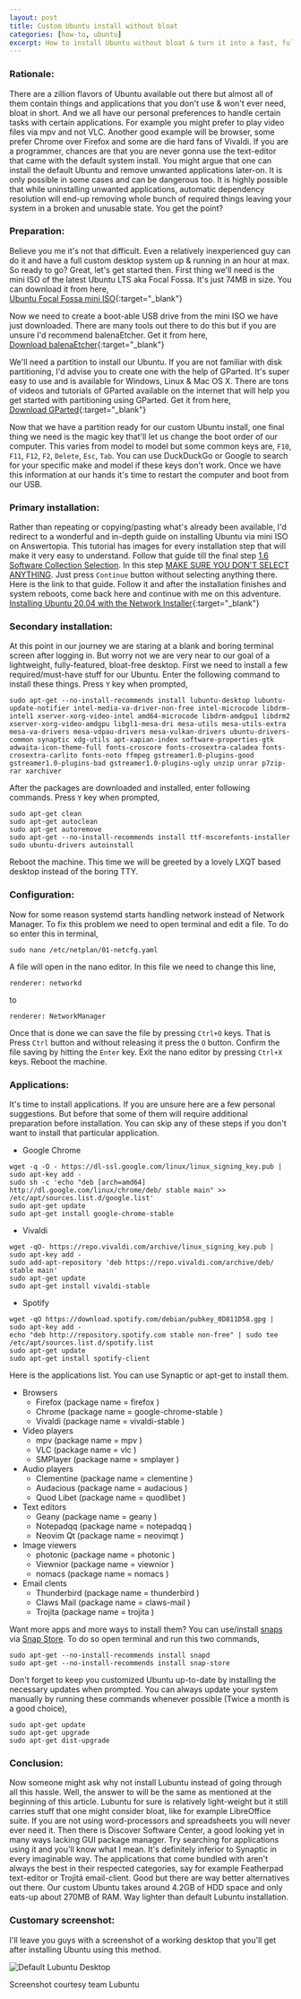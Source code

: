 ```yaml
---
layout: post
title: Custom Ubuntu install without bloat
categories: [how-to, ubuntu]
excerpt: How to install Ubuntu without bloat & turn it into a fast, full-featured desktop with best applications?
---
```


### Rationale:

There are a zillion flavors of Ubuntu available out there but almost all of them contain things and applications that you don't use & won't ever need, bloat in short. And we all have our personal preferences to handle certain tasks with certain applications. For example you might prefer to play video files via mpv and not VLC. Another good example will be browser, some prefer Chrome over Firefox and some are die hard fans of Vivaldi. If you are a programmer, chances are that you are never gonna use the text-editor that came with the default system install. You might argue that one can install the default Ubuntu and remove unwanted applications later-on. It is only possible in some cases and can be dangerous too. It is highly possible that while uninstalling unwanted applications, automatic dependency resolution will end-up removing whole bunch of required things leaving your system in a broken and unusable state. You get the point?  

### Preparation:

Believe you me it's not that difficult. Even a relatively inexperienced guy can do it and have a full custom desktop system up & running in an hour at max. So ready to go? Great, let's get started then. First thing we'll need is the mini ISO of the latest Ubuntu LTS aka Focal Fossa. It's just 74MB in size. You can download it from here,  
[Ubuntu Focal Fossa mini ISO](http://archive.ubuntu.com/ubuntu/dists/focal/main/installer-amd64/current/legacy-images/netboot/mini.iso){:target="_blank"}  

Now we need to create a boot-able USB drive from the mini ISO we have just downloaded. There are many tools out there to do this but if you are unsure I'd recommend balenaEtcher. Get it from here,  
[Download balenaEtcher](https://www.balena.io/etcher/){:target="_blank"}  

We'll need a partition to install our Ubuntu. If you are not familiar with disk partitioning, I'd advise you to create one with the help of GParted. It's super easy to use and is available for Windows, Linux & Mac OS X. There are tons of videos and tutorials of GParted available on the internet that will help you get started with partitioning using GParted. Get it from here,  
[Download GParted](https://gparted.org/){:target="_blank"}  

Now that we have a partition ready for our custom Ubuntu install, one final thing we need is the magic key that'll let us change the boot order of our computer. This varies from model to model but some common keys are, <code>F10</code>, <code>F11</code>, <code>F12</code>, <code>F2</code>, <code>Delete</code>, <code>Esc</code>, <code>Tab</code>. You can use DuckDuckGo or Google to search for your specific make and model if these keys don't work.  Once we have this information at our hands it's time to restart the computer and boot from our USB.  

### Primary installation:

Rather than repeating or copying/pasting what's already been available, I'd redirect to a wonderful and in-depth guide on installing Ubuntu via mini ISO on Answertopia. This tutorial has images for every installation step that will make it very easy to understand. Follow that guide till the final step <u>1.6 Software Collection Selection</u>. In this step <u>MAKE SURE YOU DON'T SELECT ANYTHING</u>. Just press <code>Continue</code> button without selecting anything there. Here is the link to that guide. Follow it and after the installation finishes and system reboots, come back here and continue with me on this adventure.  
[Installing Ubuntu 20.04 with the Network Installer](https://www.answertopia.com/ubuntu/installing-ubuntu-with-the-network-installer/){:target="_blank"}  

### Secondary installation:

At this point in our journey we are staring at a blank and boring terminal screen after logging in. But worry not we are very near to our goal of a lightweight, fully-featured, bloat-free desktop. First we need to install a few required/must-have stuff for our Ubuntu. Enter the following command to install these things. Press <code>Y</code> key when prompted,  
```text
sudo apt-get --no-install-recommends install lubuntu-desktop lubuntu-update-notifier intel-media-va-driver-non-free intel-microcode libdrm-intel1 xserver-xorg-video-intel amd64-microcode libdrm-amdgpu1 libdrm2 xserver-xorg-video-amdgpu libgl1-mesa-dri mesa-utils mesa-utils-extra mesa-va-drivers mesa-vdpau-drivers mesa-vulkan-drivers ubuntu-drivers-common synaptic xdg-utils apt-xapian-index software-properties-gtk adwaita-icon-theme-full fonts-croscore fonts-crosextra-caladea fonts-crosextra-carlito fonts-noto ffmpeg gstreamer1.0-plugins-good gstreamer1.0-plugins-bad gstreamer1.0-plugins-ugly unzip unrar p7zip-rar xarchiver
```

After the packages are downloaded and installed, enter following commands. Press <code>Y</code> key when prompted,     
```text
sudo apt-get clean
sudo apt-get autoclean
sudo apt-get autoremove
sudo apt-get --no-install-recommends install ttf-mscorefonts-installer
sudo ubuntu-drivers autoinstall
```

Reboot the machine. This time we will be greeted by a lovely LXQT based desktop instead of the boring TTY.  

### Configuration:

Now for some reason systemd starts handling network instead of Network Manager. To fix this problem we need to open terminal and edit a file. To do so enter this in terminal,  
```text
sudo nano /etc/netplan/01-netcfg.yaml
```
A file will open in the nano editor. In this file we need to change this line,  
```text
renderer: networkd
```
to
```text
renderer: NetworkManager
```
Once that is done we can save the file by pressing <code>Ctrl+O</code> keys. That is Press <code>Ctrl</code> button and without releasing it press the <code>O</code> button. Confirm the file saving by hitting the <code>Enter</code> key. Exit the nano editor by pressing <code>Ctrl+X</code> keys. Reboot the machine.  

### Applications:

It's time to install applications. If you are unsure here are a few personal suggestions. But before that some of them will require additional preparation before installation. You can skip any of these steps if you don't want to install that particular application.  
* Google Chrome  
```text
wget -q -O - https://dl-ssl.google.com/linux/linux_signing_key.pub | sudo apt-key add -
sudo sh -c 'echo "deb [arch=amd64] http://dl.google.com/linux/chrome/deb/ stable main" >> /etc/apt/sources.list.d/google.list'
sudo apt-get update
sudo apt-get install google-chrome-stable
```

* Vivaldi  
```text
wget -qO- https://repo.vivaldi.com/archive/linux_signing_key.pub | sudo apt-key add -
sudo add-apt-repository 'deb https://repo.vivaldi.com/archive/deb/ stable main'
sudo apt-get update
sudo apt-get install vivaldi-stable
```

* Spotify  
```text
wget -qO https://download.spotify.com/debian/pubkey_0D811D58.gpg | sudo apt-key add -
echo "deb http://repository.spotify.com stable non-free" | sudo tee /etc/apt/sources.list.d/spotify.list
sudo apt-get update
sudo apt-get install spotify-client
```

Here is the applications list. You can use Synaptic or apt-get to install them.  
* Browsers  
  * Firefox (package name = firefox )  
  * Chrome (package name = google-chrome-stable )  
  * Vivaldi (package name = vivaldi-stable )  
* Video players  
  * mpv (package name = mpv )  
  * VLC (package name = vlc )    
  * SMPlayer (package name = smplayer )   
* Audio players  
  * Clementine (package name = clementine )  
  * Audacious (package name = audacious )   
  * Quod Libet (package name = quodlibet )  
* Text editors  
  * Geany (package name = geany )  
  * Notepadqq (package name = notepadqq )  
  * Neovim Qt (package name = neovimqt )  
* Image viewers  
  * photonic (package name = photonic )  
  * Viewnior (package name = viewnior )  
  * nomacs (package name = nomacs )  
* Email clents  
  * Thunderbird (package name = thunderbird )  
  * Claws Mail (package name = claws-mail )  
  * Trojita (package name = trojita )  

Want more apps and more ways to install them? You can use/install <u>snaps</u> via <u>Snap Store</u>. To do so open terminal and run this two commands,  

```text
sudo apt-get --no-install-recommends install snapd
sudo apt-get --no-install-recommends install snap-store
```

Don't forget to keep you customized Ubuntu up-to-date by installing the necessary updates when prompted. You can always update your system manually by running these commands whenever possible (Twice a month is a good choice),  

```text
sudo apt-get update
sudo apt-get upgrade
sudo apt-get dist-upgrade
```

### Conclusion:

Now someone might ask why not install Lubuntu instead of going through all this hassle. Well, the answer to will be the same as mentioned at the beginning of this article. Lubuntu for sure is relatively light-weight but it still carries stuff that one might consider bloat, like for example LibreOffice suite. If you are not using word-processors and spreadsheets you will never ever need it. Then there is Discover Software Center, a good looking yet in many ways lacking GUI package manager. Try searching for applications using it and you'll know what I mean. It's definitely inferior to Synaptic in every imaginable way. The applications that come bundled with aren't always the best in their respected categories, say for example Featherpad text-editor or Trojitá email-client. Good but there are way better alternatives out there. Our custom Ubuntu takes around 4.2GB of HDD space and only eats-up about 270MB of RAM. Way lighter than default Lubuntu installation.  

### Customary screenshot:

I'll leave you guys with a screenshot of a working desktop that you'll get after installing Ubuntu using this method.  

![Default Lubuntu Desktop](https://discourse.lubuntu.me/uploads/default/original/1X/16114c085df037446a28b6a7d1f8ef811b0fc73b.jpeg "Example Desktop Screenshot")
<figcaption>Screenshot courtesy team Lubuntu</figcaption>
